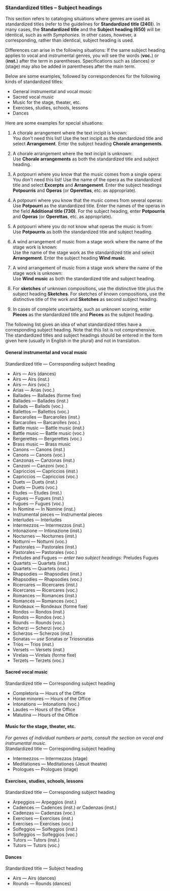 ### Standardized titles – Subject headings

This section refers to cataloging situations where genres are used as standardized titles (refer to the guidelines for **Standardized title (240)**). In many cases, the **Standardized title** and the **Subject heading (650)** will be identical, such as with _Symphonies_. In other cases, however, a corresponding, rather than identical, subject heading is used.

Differences can arise in the following situations: If the same subject heading applies to vocal and instrumental genres, you will see the words (**voc.**) or (**inst.**) after the term in parentheses. Specifications such as (dances) or (stage) may also be added in parentheses after the main term.

Below are some examples, followed by correspondences for the following kinds of standardized titles:

- General instrumental and vocal music
- Sacred vocal music
- Music for the stage, theater, etc.
- Exercises, studies, schools, lessons
- Dances

Here are some examples for special situations:

1. A chorale arrangement where the text incipit is known:   
   You don't need this list! Use the text incipit as the standardized title and select **Arrangement**. Enter the subject heading **Chorale arrangements**.

2. A chorale arrangement where the text incipit is unknown:   
   Use **Chorale arrangements** as both the standardized title and subject heading.

3. A potpourri where you know that the music comes from a single opera:  
   You don't need this list! Use the name of the opera as the standardized title and select **Excerpts** and **Arrangement**. Enter the subject headings **Potpourris** and **Operas** (or **Operettas**, etc. as appropriate).

4. A potpourri where you know that the music comes from several operas:  
   Use **Potpourri** as the standardized title. Enter the names of the operas in the field **Additional title (730)**. For the subject heading, enter **Potpourris** and **Operas** (or **Operettas**, etc. as appropriate).

5. A potpourri where you do not know what operas the music is from:  
   Use **Potpourris** as both the standardized title and subject heading.

6. A wind arrangement of music from a stage work where the name of the stage work is known:  
   Use the name of the stage work as the standardized title and select **Arrangement**. Enter the subject heading **Wind music**.

7. A wind arrangement of music from a stage work where the name of the stage work is unknown:  
   Use **Wind music** as both the standardized title and subject heading.

8. For **sketches** of unknown compositions, use the distinctive title plus the subject heading **Sketches**. For sketches of known compositions, use the distinctive title of the work and **Sketches** as second subject heading.

9. In cases of complete uncertainty, such as unknown scoring, enter **Pieces** as the standardized title and **Pieces** as the subject heading.

The following list gives an idea of what standardized titles have a corresponding subject heading. Note that this list is not comprehensive. The standardized titles and subject headings should be entered in the form given here (usually in English in the plural) and not in translation.

#### General instrumental and vocal music

Standardized title — Corresponding subject heading
- Airs — Airs (dances)
- Airs — Airs (inst.)
- Airs — Airs (voc.)
- Arias — Arias (voc.)
- Ballades — Ballades (forme fixe)
- Ballades — Ballades (inst.)
- Ballads — Ballads (voc.)
- Ballettos — Ballettos (voc.)
- Barcarolles — Barcarolles (inst.)
- Barcarolles — Barcarolles (voc.)
- Battle music — Battle music (inst.)
- Battle music — Battle music (voc.)
- Bergerettes — Bergerettes (voc.)
- Brass music — Brass music
- Canons — Canons (inst.)
- Canons — Canons (voc.)
- Canzonas — Canzonas (inst.)
- Canzoni — Canzoni (voc.)
- Capriccios — Capriccios (inst.)
- Capriccios — Capriccios (voc.)
- Duets — Duets (inst.)
- Duets — Duets (voc.)
- Etudes — Etudes (inst.)
- Fugues — Fugues (inst.)
- Fugues — Fugues (voc.)
- In Nomine — In Nomine (inst.)
- Instrumental pieces — Instrumental pieces
- Interludes — Interludes
- Intermezzos — Intermezzos (inst.)
- Intonazione — Intonazione (inst.)
- Nocturnes — Nocturnes (inst.)
- Notturni — Notturni (voc.)
- Pastorales — Pastorales (inst.)
- Pastorales — Pastorales (voc.)
- Preludes and Fugues — _enter two subject headings:_ Preludes Fugues
- Quartets — Quartets (inst.)
- Quartets — Quartets (voc.)
- Rhapsodies — Rhapsodies (inst.)
- Rhapsodies — Rhapsodies (voc.)
- Ricercares — Ricercares (inst.)
- Ricercares — Ricercares (voc.)
- Romances — Romances (inst.)
- Romances — Romances (voc.)
- Rondeaux — Rondeaux (forme fixe)
- Rondos — Rondos (inst.)
- Rondos — Rondos (voc.)
- Rounds — Rounds (voc.)
- Scherzi — Scherzi (voc.)
- Scherzos — Scherzos (inst.)
- Sonatas — _use_ Sonatas _or_ Triosonatas
- Trios — Trios (inst.)
- Versets — Versets (inst.)
- Virelais — Virelais (forme fixe)
- Terzets — Terzets (voc.)

#### Sacred vocal music

Standardized title — Corresponding subject heading
- Completoria — Hours of the Office
- Horae minores — Hours of the Office
- Intonations — Intonations (voc.)
- Laudes — Hours of the Office
- Matutina — Hours of the Office

#### Music for the stage, theater, etc.

_For genres of individual numbers or parts, consult the section on vocal and instrumental music._  
Standardized title — Corresponding subject heading
- Intermezzos — Intermezzos (stage)
- Meditationes — Meditationes (Jesuit theatre)
- Prologues — Prologues (stage)

#### Exercises, studies, schools, lessons

Standardized title — Corresponding subject heading
- Arpeggios — Arpeggios (inst.)
- Cadences — Cadences (inst.) _or_ Cadenzas (inst.)
- Cadenzas — Cadenzas (voc.)
- Exercises — Exercises (inst.)
- Exercises — Exercises (voc.)
- Solfeggios — Solfeggios (inst.)
- Solfeggios — Solfeggios (voc.)
- Tutors — Tutors (inst.)
- Tutors — Tutors (voc.)

#### Dances

Standardized title — Subject heading
- Airs — Airs (dances)
- Rounds — Rounds (dances)
